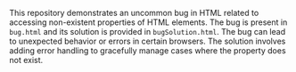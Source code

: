 This repository demonstrates an uncommon bug in HTML related to accessing non-existent properties of HTML elements. The bug is present in `bug.html` and its solution is provided in `bugSolution.html`.  The bug can lead to unexpected behavior or errors in certain browsers. The solution involves adding error handling to gracefully manage cases where the property does not exist.